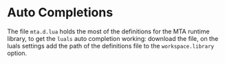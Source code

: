 # Auto Completions
The file `mta.d.lua` holds the most of the definitions for the MTA runtime library, to get the `luals` auto completion working: download the file, on the luals settings add the path of the definitions file to the `workspace.library` option.